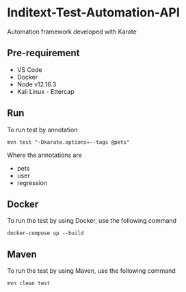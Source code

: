 # Inditext-Test-Automation-API
Automation framework developed with Karate

## Pre-requirement
* VS Code
* Docker
* Node v12.16.3
* Kali Linux - Ettercap

## Run
To run test by annotation
```
mvn test "-Dkarate.options=--tags @pets"
```

Where the annotations are
* pets
* user
* regression

## Docker
To run the test by using Docker, use the following command
```docker
docker-compose up --build
```

## Maven
To run the test by using Maven, use the following command
```maven
mvn clean test
```
